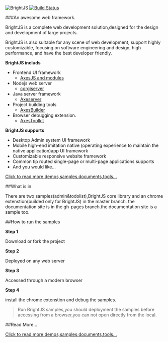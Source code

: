 ![BrightJS](https://github.com/hou80houzhu/brightjs/raw/gh-pages/packet/opensite/pc/style/images/logo3.png) [![Build Status](https://travis-ci.org/hou80houzhu/brightjs.svg?branch=master)](https://travis-ci.org/hou80houzhu/brightjs)

###An awesome web framework.

BrightJS is a complete web development solution,designed for the design and development of large projects.

BrightJS is also suitable for any scene of web development, support highly customizable, focusing on software engineering and design, high performance, and have the best developer friendly. 

**BrightJS includs**
 
- Frontend UI framework
  - [AxesJS and modules](http://brightjs.org "AxesJS and modules")
- Nodejs web server 
  - [corgiserver](https://github.com/hou80houzhu/corgiserver "corgiserver")
- Java server framework
  - [Axeserver](https://github.com/hou80houzhu/axeserver "Axeserver")
- Project building tools
  - [AxesBuilder](https://github.com/hou80houzhu/axesbuilder "AxesBuilder")
- Browser debugging extension.
  - [AxesToolkit](https://github.com/hou80houzhu/axestoolkit "AxesToolkit")

**BrightJS supports**

- Desktop Admin system UI framework
- Mobile high-end imitation native (operating experience to maintain the native application)app UI framework
- Customizable responsive website framework
- Common tip routed single-page or multi-page applications supports
- And you would like...


[Click to read more,demos,samples,documents,tools...](http://brightjs.org/ "Read More,Demos,Documents")


##What is in

There are two samples(admin&todolist),BrightJS core library and an chrome    extenstion(builded only for BrightJS) in the master branch. the documentation site is in the gh-pages branch.the documentation site is a sample too.

##How to run the samples

**Step 1**

Download or fork the project

**Step 2**

Deployed on any web server

**Step 3**

Accessed through a modern browser

**Step 4**

install the chrome extenstion and debug the samples.

> Run BrightJS samples,you should deployment the samples before accessing from a browser,you can not open directly from the local.

##Read More...

[Click to read more,demos,samples,documents,tools...](http://brightjs.org/ "Read More,Demos,Documents")